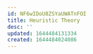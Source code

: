 ```yaml
---
id: NF6wIDoU8ZSYaUWATnFOI
title: Heuristic Theory
desc: ''
updated: 1644484131334
created: 1644484024086
---
```


